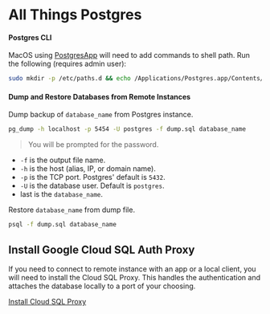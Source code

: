 # All Things Postgres

#### Postgres CLI

MacOS using [PostgresApp](https://postgresapp.com/documentation/cli-tools.html) will need to add commands to shell path. Run the following (requires admin user):

``` sh
sudo mkdir -p /etc/paths.d && echo /Applications/Postgres.app/Contents/Versions/latest/bin | sudo tee /etc/paths.d/postgresapp
```

#### Dump and Restore Databases from Remote Instances

Dump backup of `database_name` from Postgres instance.

``` sh
pg_dump -h localhost -p 5454 -U postgres -f dump.sql database_name
```

> You will be prompted for the password.

- `-f` is the output file name.
- `-h` is the host (alias, IP, or domain name).
- `-p` is the TCP port. Postgres' default is `5432`.
- `-U` is the database user. Default is `postgres`.
- last is the `database_name`.

Restore `database_name` from dump file.

``` sh
psql -f dump.sql database_name
```
## Install Google Cloud SQL Auth Proxy

If you need to connect to remote instance with an app or a local client, you will need to install the Cloud SQL Proxy. This handles the authentication and attaches the database locally to a port of your choosing.

[Install Cloud SQL Proxy](https://cloud.google.com/sql/docs/mysql/sql-proxy)




